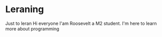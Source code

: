 # Leraning
Just to leran
Hi everyone
I'am Roosevelt a M2 student. 
I'm here to learn more about programming
